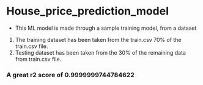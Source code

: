# House_price_prediction_model

* This ML model is made through a sample training model, from a dataset
1. The training dataset has been taken from the train.csv 70% of the train.csv file.
2. Testing dataset has been taken from the 30% of the remaining data from train.csv file.
### A great r2 score of 0.9999999744784622
